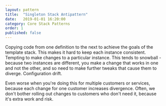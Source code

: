 ```yaml
---
layout: pattern
title:  "Singleton Stack Antipattern"
date:   2019-01-01 16:20:00
category: Core Stack Patterns
order: 1
published: false
---
```


Copying code from one definition to the next to achieve the goals of the template stack. This makes it hard to keep each instance consistent. Tempting to make changes to a particular instance. This tends to snowball - because two instances are different, you make a change that works in one and not the other, and so need to make further tweaks that cause them to diverge. Configuration drift.

Even worse when you're doing this for multiple customers or services, because each change for one customer increases divergence. Often, we don't bother rolling out changes to customers who don't need it, because it's extra work and risk.
